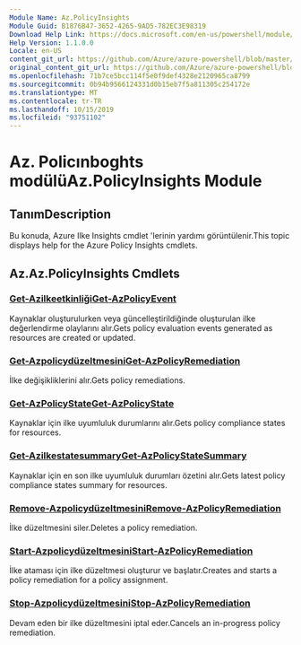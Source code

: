 ```yaml
---
Module Name: Az.PolicyInsights
Module Guid: B1876B47-3652-4265-9AD5-782EC3E98319
Download Help Link: https://docs.microsoft.com/en-us/powershell/module/az.policyinsights
Help Version: 1.1.0.0
Locale: en-US
content_git_url: https://github.com/Azure/azure-powershell/blob/master/src/PolicyInsights/PolicyInsights/help/Az.PolicyInsights.md
original_content_git_url: https://github.com/Azure/azure-powershell/blob/master/src/PolicyInsights/PolicyInsights/help/Az.PolicyInsights.md
ms.openlocfilehash: 71b7ce5bcc114f5e0f9def4328e2120965ca8799
ms.sourcegitcommit: 0b94b9566124331d0b15eb7f5a811305c254172e
ms.translationtype: MT
ms.contentlocale: tr-TR
ms.lasthandoff: 10/15/2019
ms.locfileid: "93751102"
---
```

# <span data-ttu-id="6d68f-101">Az. Policınboghts modülü</span><span class="sxs-lookup"><span data-stu-id="6d68f-101">Az.PolicyInsights Module</span></span>
## <span data-ttu-id="6d68f-102">Tanım</span><span class="sxs-lookup"><span data-stu-id="6d68f-102">Description</span></span>
<span data-ttu-id="6d68f-103">Bu konuda, Azure Ilke Insights cmdlet 'lerinin yardımı görüntülenir.</span><span class="sxs-lookup"><span data-stu-id="6d68f-103">This topic displays help for the Azure Policy Insights cmdlets.</span></span>

## <span data-ttu-id="6d68f-104">Az.</span><span class="sxs-lookup"><span data-stu-id="6d68f-104">Az.PolicyInsights Cmdlets</span></span>
### [<span data-ttu-id="6d68f-105">Get-Azilkeetkinliği</span><span class="sxs-lookup"><span data-stu-id="6d68f-105">Get-AzPolicyEvent</span></span>](Get-AzPolicyEvent.md)
<span data-ttu-id="6d68f-106">Kaynaklar oluşturulurken veya güncelleştirildiğinde oluşturulan ilke değerlendirme olaylarını alır.</span><span class="sxs-lookup"><span data-stu-id="6d68f-106">Gets policy evaluation events generated as resources are created or updated.</span></span>

### [<span data-ttu-id="6d68f-107">Get-Azpolicydüzeltmesini</span><span class="sxs-lookup"><span data-stu-id="6d68f-107">Get-AzPolicyRemediation</span></span>](Get-AzPolicyRemediation.md)
<span data-ttu-id="6d68f-108">İlke değişikliklerini alır.</span><span class="sxs-lookup"><span data-stu-id="6d68f-108">Gets policy remediations.</span></span>

### [<span data-ttu-id="6d68f-109">Get-AzPolicyState</span><span class="sxs-lookup"><span data-stu-id="6d68f-109">Get-AzPolicyState</span></span>](Get-AzPolicyState.md)
<span data-ttu-id="6d68f-110">Kaynaklar için ilke uyumluluk durumlarını alır.</span><span class="sxs-lookup"><span data-stu-id="6d68f-110">Gets policy compliance states for resources.</span></span>

### [<span data-ttu-id="6d68f-111">Get-Azilkestatesummary</span><span class="sxs-lookup"><span data-stu-id="6d68f-111">Get-AzPolicyStateSummary</span></span>](Get-AzPolicyStateSummary.md)
<span data-ttu-id="6d68f-112">Kaynaklar için en son ilke uyumluluk durumları özetini alır.</span><span class="sxs-lookup"><span data-stu-id="6d68f-112">Gets latest policy compliance states summary for resources.</span></span>

### [<span data-ttu-id="6d68f-113">Remove-Azpolicydüzeltmesini</span><span class="sxs-lookup"><span data-stu-id="6d68f-113">Remove-AzPolicyRemediation</span></span>](Remove-AzPolicyRemediation.md)
<span data-ttu-id="6d68f-114">İlke düzeltmesini siler.</span><span class="sxs-lookup"><span data-stu-id="6d68f-114">Deletes a policy remediation.</span></span>

### [<span data-ttu-id="6d68f-115">Start-Azpolicydüzeltmesini</span><span class="sxs-lookup"><span data-stu-id="6d68f-115">Start-AzPolicyRemediation</span></span>](Start-AzPolicyRemediation.md)
<span data-ttu-id="6d68f-116">İlke ataması için ilke düzeltmesi oluşturur ve başlatır.</span><span class="sxs-lookup"><span data-stu-id="6d68f-116">Creates and starts a policy remediation for a policy assignment.</span></span>

### [<span data-ttu-id="6d68f-117">Stop-Azpolicydüzeltmesini</span><span class="sxs-lookup"><span data-stu-id="6d68f-117">Stop-AzPolicyRemediation</span></span>](Stop-AzPolicyRemediation.md)
<span data-ttu-id="6d68f-118">Devam eden bir ilke düzeltmesini iptal eder.</span><span class="sxs-lookup"><span data-stu-id="6d68f-118">Cancels an in-progress policy remediation.</span></span>

